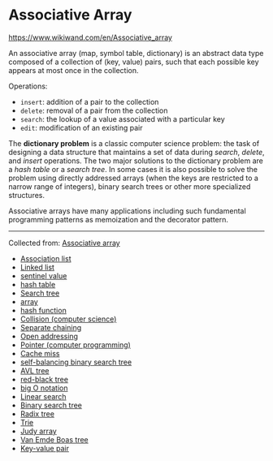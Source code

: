 # Associative Array

https://www.wikiwand.com/en/Associative_array

An associative array (map, symbol table, dictionary) is an abstract data type composed of a collection of (key, value) pairs, such that each possible key appears at most once in the collection.

Operations:
- `insert`: addition of a pair to the collection
- `delete`: removal of a pair from the collection
- `search`: the lookup of a value associated with a particular key
- `edit`: modification of an existing pair

The __dictionary problem__ is a classic computer science problem: the task of designing a data structure that maintains a set of data during _search_, _delete_, and _insert_ operations. The two major solutions to the dictionary problem are a _hash table_ or a _search tree_. In some cases it is also possible to solve the problem using directly addressed arrays (when the keys are restricted to a narrow range of integers), binary search trees or other more specialized structures.

Associative arrays have many applications including such fundamental programming patterns as memoization and the decorator pattern.



---

Collected from: [Associative array](https://www.wikiwand.com/en/Associative_array)

- [Association list](https://www.wikiwand.com/en/Association_list)
- [Linked list](https://www.wikiwand.com/en/Linked_list)
- [sentinel value](https://www.wikiwand.com/en/Sentinel_value)
- [hash table](https://www.wikiwand.com/en/Hash_table)
- [Search tree](https://www.wikiwand.com/en/Search_tree)
- [array](https://www.wikiwand.com/en/Array_data_structure)
- [hash function](https://www.wikiwand.com/en/Hash_function)
- [Collision (computer science)](https://www.wikiwand.com/en/Collision_(computer_science))
- [Separate chaining](https://www.wikiwand.com/en/Separate_chaining)
- [Open addressing](https://www.wikiwand.com/en/Open_addressing)
- [Pointer (computer programming)](https://www.wikiwand.com/en/Pointer_(computer_programming))
- [Cache miss](https://www.wikiwand.com/en/Cache_miss)
- [self-balancing binary search tree](https://www.wikiwand.com/en/Self-balancing_binary_search_tree)
- [AVL tree](https://www.wikiwand.com/en/AVL_tree)
- [red-black tree](https://www.wikiwand.com/en/Red-black_tree)
- [big O notation](https://www.wikiwand.com/en/Big_O_notation)
- [Linear search](https://www.wikiwand.com/en/Linear_search)
- [Binary search tree](https://www.wikiwand.com/en/Binary_search_tree)
- [Radix tree](https://www.wikiwand.com/en/Radix_tree)
- [Trie](https://www.wikiwand.com/en/Trie)
- [Judy array](https://www.wikiwand.com/en/Judy_array)
- [Van Emde Boas tree](https://www.wikiwand.com/en/Van_Emde_Boas_tree)
- [Key-value pair](https://www.wikiwand.com/en/Key-value_pair)
